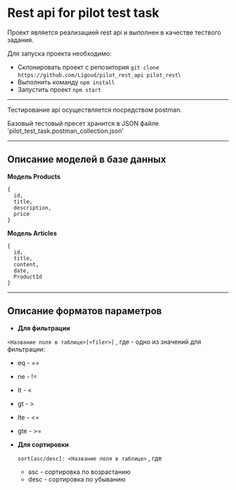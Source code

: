 # Rest api for pilot test task

Проект является реализацией rest api и выполнен в качестве тествого задания.

Для запуска проекта необходимо:
- Склонировать проект с репозитория `git clone https://github.com/Ligoud/pilot_rest_api pilot_rest`\
- Выполнить команду `npm install`
- Запустить проект `npm start`

---
Тестирование api осуществляется посредством postman. 

Базовый тестовый пресет хранится в JSON файле 'pilot_test_task.postman_collection.json'

---
## **Описание моделей в базе данных**
**Модель Products**
```
{
  id,
  title,
  description,
  price
}
```
**Модель Articles**
```
{
  id,
  title,
  content,
  date,
  ProductId
}
```
---
## **Описание форматов параметров**

- **Для фильтрации**

`<Название поля в таблице>[<filer>]`
, где <filter> - одно из значений для фильтрации:
  - eq - ==
  - ne - !=
  - lt - <
  - gt - >
  - lte - <=
  - gte - >=
  
- **Для сортировки**

  `sort[asc/desc]: <Название поля в таблице>`
  , где 
  - asc - сортировка по возрастанию
  - desc - сортировка по убыванию
 
